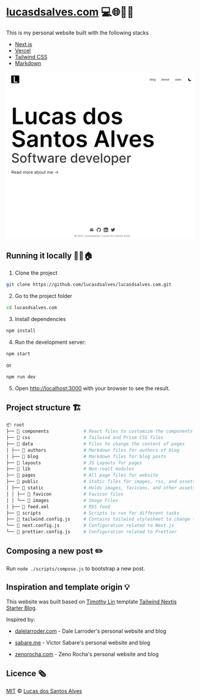 # [lucasdsalves.com](https://www.lucasdsalves.com/) 💻🌐🙋‍♂️

This is my personal website built with the following stacks

- [Next.js](https://nextjs.org/)
- [Vercel](https://vercel.com)
- [Tailwind CSS](https://tailwindcss.com/)
- [Markdown](https://mdxjs.com/)

![demo](./public/static/images/demo.png)

## Running it locally 🏃‍♂️🏠

1. Clone the project

```bash
git clone https://github.com/lucasdsalves/lucasdsalves.com.git
```

2. Go to the project folder

```bash
cd lucasdsalves.com
```

3. Install dependencies

```bash
npm install
```

4. Run the development server:

```bash
npm start
```

or

```bash
npm run dev
```

5. Open [http://localhost:3000](http://localhost:3000) with your browser to see the result.

## Project structure 🏗️

```bash
📦 root
├── 📁 components             # React files to customize the components for the site
├── 📁 css                    # Tailwind and Prism CSS files
├── 📁 data                   # Files to change the content of pages
│ ├── 📁 authors              # Markdown files for authors of blog
│ ├── 📁 blog                 # Markdown files for blog posts
├── 📁 layouts                # JS Layouts for pages
├── 📁 lib                    # Non-react modules
├── 📁 pages                  # All page files for website
├── 📁 public                 # Static files for images, rss, and assets
│ ├── 📁 static               # Holds images, favicons, and other assets
│ │ ├── 📁 favicon            # Favicon files
│ │ └── 📁 images             # Image Files
│ ├── 📝 feed.xml             # RSS feed
├── 📁 scripts                # Scripts to run for different tasks
├── 📝 tailwind.config.js     # Contains tailwind stylesheet to change the look
└── 📝 next.config.js         # Configuration related to Next.js
└── 📝 prettier.config.js     # Configuration related to Prettier
```

## Composing a new post ✏️

Run `node ./scripts/compose.js` to bootstrap a new post.

## Inspiration and template origin 💡

This website was built based on [Timothy Lin](https://github.com/timlrx/tailwind-nextjs-starter-blog) template [Tailwind Nextjs Starter Blog](https://github.com/timlrx/tailwind-nextjs-starter-blog).

Inspired by:

- [dalelarroder.com](https://dalelarroder.com) - Dale Larroder's personal website and blog

- [sabare.me](https://sabare.me/) - Victor Sabare's personal website and blog
- [zenorocha.com](https://zenorocha.com) - Zeno Rocha's personal website and blog

## Licence 🗞️

[MIT](https://github.com/lucasdsalves/lucasdsalves.com/blob/main/LICENSE) © [Lucas dos Santos Alves](https://www.lucasdsalves.com)
